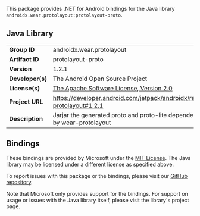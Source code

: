This package provides .NET for Android bindings for the Java library `androidx.wear.protolayout:protolayout-proto`.

## Java Library

| | |
|-|-|
| **Group ID** | androidx.wear.protolayout |
| **Artifact ID** | protolayout-proto |
| **Version** | 1.2.1 |
| **Developer(s)** | The Android Open Source Project |
| **License(s)** | [The Apache Software License, Version 2.0](http://www.apache.org/licenses/LICENSE-2.0.txt) |
| **Project URL** | https://developer.android.com/jetpack/androidx/releases/wear-protolayout#1.2.1 |
| **Description** | Jarjar the generated proto and proto-lite dependency for use by wear-protolayout |

## Bindings

These bindings are provided by Microsoft under the [MIT License](https://opensource.org/licenses/MIT). The Java
library may be licensed under a different license as specified above.

To report issues with this package or the bindings, please visit our [GitHub repository](https://aka.ms/android-libraries).

Note that Microsoft only provides support for the bindings. For support on
usage or issues with the Java library itself, please visit the library's project page.
